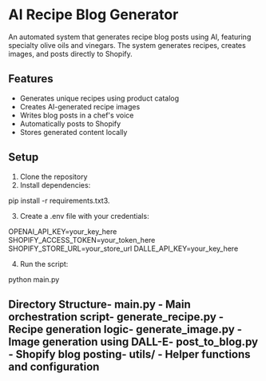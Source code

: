 # AI Recipe Blog Generator

An automated system that generates recipe blog posts using AI, featuring specialty olive oils and vinegars. The system generates recipes, creates images, and posts directly to Shopify.

## Features
- Generates unique recipes using product catalog
- Creates AI-generated recipe images
- Writes blog posts in a chef's voice
- Automatically posts to Shopify
- Stores generated content locally

## Setup

1. Clone the repository
2. Install dependencies:

pip install -r requirements.txt3. 

3. Create a .env file with your credentials:

OPENAI_API_KEY=your_key_here
SHOPIFY_ACCESS_TOKEN=your_token_here
SHOPIFY_STORE_URL=your_store_url
DALLE_API_KEY=your_key_here

4. Run the script:

python main.py

## Directory Structure- main.py - Main orchestration script- generate_recipe.py - Recipe generation logic- generate_image.py - Image generation using DALL-E- post_to_blog.py - Shopify blog posting- utils/ - Helper functions and configuration
